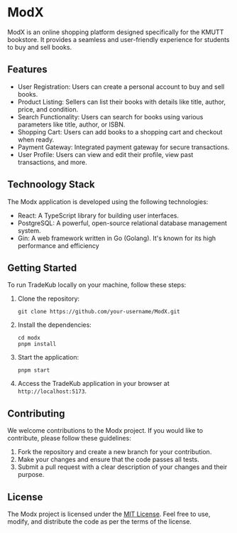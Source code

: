 # ModX

ModX is an online shopping platform designed specifically for the KMUTT bookstore. It provides a seamless and user-friendly experience for students to buy and sell books.

## Features

- User Registration: Users can create a personal account to buy and sell books.
- Product Listing: Sellers can list their books with details like title, author, price, and condition.
- Search Functionality: Users can search for books using various parameters like title, author, or ISBN.
- Shopping Cart: Users can add books to a shopping cart and checkout when ready.
- Payment Gateway: Integrated payment gateway for secure transactions.
- User Profile: Users can view and edit their profile, view past transactions, and more.

## Technoology Stack
The Modx application is developed using the following technologies:

- React: A TypeScript library for building user interfaces.
- PostgreSQL: A powerful, open-source relational database management system.
- Gin: A web framework written in Go (Golang). It's known for its high performance and efficiency

## Getting Started

To run TradeKub locally on your machine, follow these steps:

1. Clone the repository: 
   ```
   git clone https://github.com/your-username/ModX.git
   ```

2. Install the dependencies:
   ```
   cd modx
   pnpm install
   ```

3. Start the application:
   ```
   pnpm start
   ```

4. Access the TradeKub application in your browser at `http://localhost:5173`.

## Contributing

We welcome contributions to the Modx project. If you would like to contribute, please follow these guidelines:

1. Fork the repository and create a new branch for your contribution.
2. Make your changes and ensure that the code passes all tests.
3. Submit a pull request with a clear description of your changes and their purpose.

## License

The Modx project is licensed under the [MIT License](LICENSE). Feel free to use, modify, and distribute the code as per the terms of the license.
